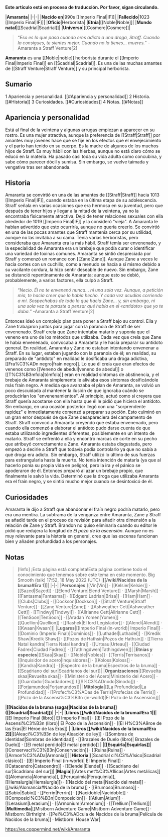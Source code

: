 **Este artículo está en proceso de traducción. Por favor, sigan circulando.**


|**Amaranta**|
|-|-|
|**Nacido en**|990s [[Imperio Final\|IF]]|
|**Fallecido**|1023 [[Imperio Final\|IF]]|
|**Oficio**|Herborista|
|**Etnia**|[[Noble\|Noble]]|
|**Mundo natal**|[[Scadrial\|Scadrial]]|
|**Universo**|[[Cosmere\|Cosmere]]|

>“*Eso es lo que pasa cuando eres adicto a una droga, Straff. Cuando la consigues, te sientes mejor. Cuando no la tienes... mueres.*”
\-Amaranta a Straff Venture[2]


**Amaranta** es una [[Noble\|noble]] herborista durante el [[Imperio Final\|Imperio Final]] en [[Scadrial\|Scadrial]]. Es una de las muchas amantes de [[Straff Venture\|Straff Venture]] y su principal herborista.

## Sumario

1 Apariencia y personalidad. [[#Apariencia y personalidad]] 
2 Historia. [[#Historia]] 
3 Curiosidades. [[#Curiosidades]] 
4 Notas. [[#Notas]] 


## Apariencia y personalidad
Está al final de la veintena y algunas arrugas empiezan a aparecer en su rostro. Es una mujer atractiva, aunque la preferencia de [[Straff\|Straff]] por amantes muy jóvenes hace que se fije en los efectos que el envejecimiento y el parto han tenido en su cuerpo. Es la madre de algunos de los muchos hijos de Straff.
Es muy hábil con las hierbas, aunque no está claro cómo se educó en la materia. Ha pasado casi toda su vida adulta como concubina, y sabe cómo parecer dócil y sumisa. Sin embargo, se vuelve taimada y vengativa tras ser abandonada.

## Historia
Amaranta se convirtió en una de las amantes de [[Straff\|Straff]] hacia 1013 [[Imperio Final\|IF]], cuando estaba en la última etapa de su adolescencia. Straff señala en varias ocasiones que era hermosa en su juventud, pero que después de tener hijos y llegar a la mitad de la veintena, ya no la encontraba físicamente atractiva. Dejó de tener relaciones sexuales con ella alrededor de 1019 [[Imperio Final\|IF]] y la consideró "vieja". A Amaranta le habían advertido que esto ocurriría, aunque no quería creerlo. Se convirtió en una de las pocas amantes que Straff mantenía cerca por su utilidad, aunque no las invitaba a su cama. Tenía varias herboristas, pero consideraba que Amaranta era la más hábil. Straff temía ser envenenado, y la especialidad de Amaranta era un brebaje que podía curar o identificar una variedad de toxinas comunes.
Amaranta se sintió despreciada por Straff y comenzó un romance con [[Zane\|Zane]]. Aunque Zane a veces le hacía cortes con un cuchillo, como a menudo se hacía a sí mismo debido a su vacilante cordura, la hizo sentir deseable de nuevo. Sin embargo, Zane se distanció repentinamente de Amaranta; aunque esto se debió, probablemente, a varios factores, ella culpó a Straff.

>“*Necio. Él no te envenenó nunca... ni una sola vez. Aunque, a petición mía, te hacía creer que lo había hecho. Y cada vez acudías corriendo a mí. Sospechabas de todo lo que hacía Zane... y, sin embargo, ni una sola vez te paraste a pensar qué había en el «antídoto» que yo te daba.*”
\-Amaranta a Straff Venture[2]

Entonces ideó un complejo plan para poner a Straff bajo su control. Ella y Zane trabajaron juntos para jugar con la paranoia de Straff de ser envenenado. Straff creía que Zane intentaba matarlo y suponía que el veneno era uno de los métodos que utilizaba. Cada vez que creía que Zane le había envenenado, convocaba a Amaranta y le hacía preparar su antídoto general. En realidad, Amaranta y Zane no estaban intentando envenenar a Straff. En su lugar, estaban jugando con la paranoia de él; en realidad, su preparado de "antídoto" en realidad le dosificaba una droga adictiva, [[Fra%C3%ADn negro\|fraín negro]]. Lo que él creía que eran efectos de venenos como [[Veneno de abedul\|veneno de abedul]] o [[T%C3%B3mfola\|tómfola]] eran en realidad síntomas de abstinencia, y el brebaje de Amaranta simplemente le aliviaba esos síntomas dosificándole más fraín negro.
A medida que avanzaba el plan de Amaranta, se volvió un poco descuidada al mantener la ilusión de que ignoraba cuándo se producirían los "envenenamientos". Al principio, actuó como si creyera que Straff quería acostarse con ella hasta que él le pidió que hiciera el antídoto. Sin embargo, en una ocasión posterior llegó con una "sorprendente rapidez" e inmediatamente comenzó a preparar su poción. Esto culminó en un gran error después de que Zane desapareciera del campamento de Straff. Straff convocó a Amaranta creyendo que estaba envenenado, pero cuando ella comenzó a elaborar el antídoto pudo darse cuenta de que estaba utilizando ingredientes diferentes, posiblemente en un intento de matarlo. Straff se enfrentó a ella y encontró marcas de corte en su pecho que atribuyó correctamente a Zane. Amaranta estaba disgustada, pero empezó a decirle a Straff que todavía podía controlarlo ya que no sabía a qué droga era adicto. Sin embargo, Straff utilizó lo último de sus fuerzas para estrangularla hasta la muerte. No tenía intención de matarla (ya que al hacerlo ponía su propia vida en peligro), pero la ira y el pánico se apoderaron de él. Entonces preparó al azar un brebaje propio, que finalmente le salvó la vida. Determinó que la droga que utilizaba Amaranta era el fraín negro, y se sintió mucho mejor cuando se desintoxicó de él. 

## Curiosidades
Amaranta le dijo a Straff que abandonar el fraín negro podría matarlo, pero era una mentira.
La subtrama de la venganza entre Amaranta, Zane y Straff se añadió tarde en el proceso de revisión para añadir otra dimensión a la relación de Zane y Straff. Brandon no quiso eliminarla cuando su editor le pidió que redujera la longitud de *El pozo de la ascensión*. Aunque no es muy relevante para la historia en general, cree que las escenas funcionan bien y añaden profundidad a los personajes.
## Notas

> [!info] ¡Esta página está completa!Esta página contiene todo el conocimiento que tenemos sobre este tema en este momento.
Big Smooth (talk) 17:52, 18 May 2022 (UTC)
|**[[/wiki/Nacidos de la bruma#Era 1]]**|
|-|-|
|**Personajes**|[[Vin\|Vin]] · [[Kelsier\|Kelsier]] · [[Sazed\|Sazed]] · [[Elend Venture\|Elend Venture]] · [[Marsh\|Marsh]] · [[Fantasma\|Fantasma]] · [[Edgard Ladrian\|Brisa]] · [[Ham\|Ham]] · [[Clubs\|Clubs]] · [[Dockson\|Dockson]] · [[Straff Venture\|Straff Venture]] · [[Zane Venture\|Zane]] · [[Ashweather Cett\|Ashweather Cett]] · [[Tindwyl\|Tindwyl]] · [[Allrianne Cett\|Allrianne Cett]] · [[TenSoon\|TenSoon]] · [[Aradan Yomen\|Yomen]] · [[Quellion\|Quellion]] · [[Rashek\|El lord Legislador]] · [[Alendi\|Alendi]] · [[Kwaan\|Kwaan]]|
|**Lugares**|[[Imperio Final (in-world)\| Imperio Final]] · [[Dominio (Imperio Final)\|Dominios]] · [[Luthadel\|Luthadel]] · [[Kredik Shaw\|Kredik Shaw]] · [[Pozos de Hathsin\|Pozos de Hathsin]] · [[Tierra Natal kandra\|Tierra Natal kandra]] · [[Urteau\|Urteau]] · [[Ciudad Fadrex\|Ciudad Fadrex]] · [[Tathingdwen\|Tathingdwen]]|
|**Etnias y especies**|[[Skaa\|Skaa]] · [[Noble\|Nobles]] · [[Terris\|Terrisanos]] · [[Inquisidor de acero\|Inquisidores]] · [[Koloss\|Koloss]] · [[Kandra\|Kandra]] · [[Espectro de la bruma\|Espectros de la bruma]] · [[Scadriano del sur\|Scadrianos del sur]]|
|**Organizaciones**|[[Revuelta skaa\|Revuelta skaa]] · [[Ministerio del Acero\|Ministerio del Acero]] · [[Guardador\|Guardadores]] ([[S%C3%ADnodo\|Sínodo]]) · [[Forjamundos\|Forjamundos]]|
|**Mitología**|[[La Profundidad\|La Profundidad]] · [[Profec%C3%ADas de Terris\|Profecías de Terris]] · [[Pozo de la Ascensi%C3%B3n (in-world)\|El Pozo de la Ascensión]]|

|**[[Nacidos de la bruma (saga)\|Nacidos de la bruma]] ([[Scadrial\|Scadrial]])**|
|-|-|
|**Libros [[/wiki/Nacidos de la bruma#Era 1]]**|[[El Imperio Final (libro)\| El Imperio Final]] · [[El Pozo de la Ascensi%C3%B3n (libro)\| El Pozo de la Ascensión]] · [[El H%C3%A9roe de las Eras\|El Héroe de las Eras]] |
|**Libros [[/wiki/Nacidos de la bruma#Era 2]]**|[[Aleaci%C3%B3n de ley\|Aleación de ley]] · [[Sombras de identidad\|Sombras de identidad]] · [[Brazales de Duelo (libro)\| Brazales de Duelo]] · [[El metal perdido\|El metal perdido]]  |
|**[[Esquirla\|Esquirlas]]**|[[Conservaci%C3%B3n\|Conservación]] · [[Ruina\|Ruina]] · [[Armon%C3%ADa\|Armonía]]|
|**Historia**|[[Scadrial cl%C3%A1sico\|Scadrial clásico]] · [[El Imperio Final (in-world)\| El Imperio Final]] · [[Catacendro\|Catacendro]] · [[Elendel\|Elendel]] · [[Scadriano del sur\|Scadriano del sur]]|
|**Magia**|[[Artes met%C3%A1licas\|Artes metálicas]] ([[Alomancia\|Alomancia]], [[Feruquimia\|Feruquimia]], [[Hemalurgia\|Hemalurgia]]) · [[Nacido del metal\|Nacido del metal]] · [[/wiki/Alomancia#Nacido de la bruma]] · [[Brumoso\|Brumoso]] · [[Sabio\|Sabio]] · [[Ferrin\|Ferrin]] · [[Nacidoble\|Nacidoble]] · [[Composici%C3%B3n\|Composición]] · [[Atium\|Atium]] · [[Lerasium\|Lerasium]] · [[Armonium\|Armonium]] · [[Trellium\|Trellium]]|
|**Multimedia**|[[Mistborn Adventure Game\|Mistborn Adventure Game‎‎]] · Mistborn: Birthright · [[Pel%C3%ADcula de Nacidos de la bruma\|Película de Nacidos de la bruma]] · Mistborn: House War|



https://es.coppermind.net/wiki/Amaranta